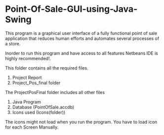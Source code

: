 # Point-Of-Sale-GUI-using-Java-Swing
This program is a graphical user interface of a fully functional point of sale application that reduces human efforts and automates several processes of a store.

Inorder to run this program and have access to all features Netbeans IDE is highly recommended!.

This folder contains all the required files.

1. Project Report
2. Project_Pos_final folder

The ProjectPosFinal folder includes all other files

1. Java Program
2. Database (PointOfSale.accdb)
3. Icons used (Icons(folder))

The icons might not load when you run the program. You have to load icon for each Screen Manually.
